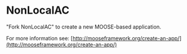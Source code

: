 NonLocalAC
=====

"Fork NonLocalAC" to create a new MOOSE-based application.

For more information see: [http://mooseframework.org/create-an-app/](http://mooseframework.org/create-an-app/)
